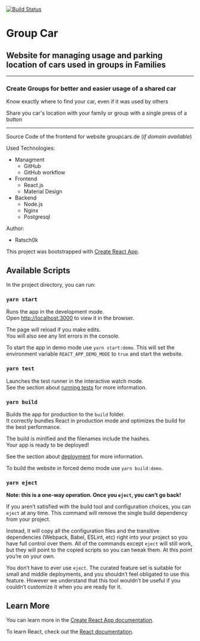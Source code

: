 [![Build Status](https://travis-ci.com/Ratsch0k/group-car.svg?token=VoTpURfdRAcYtA5D82Re&branch=master)](https://travis-ci.com/Ratsch0k/group-car)
# Group Car
## Website for managing usage and parking location of cars used in groups in Families

--------

### Create Groups for better and easier usage of a shared car 
Know exactly where to find your car, even if it was used by others

Share you car's location with your family or group with a single press of a button

--------

Source Code of the frontend for website groupcars.de (*if domain available*)

Used Technologies:
  - Managment
    + GitHub
    + GitHub workflow
  - Frontend
    + React.js
    + Material Design
  - Backend
    + Node.js
    + Nginx
    + Postgresql
    
Author:
  - Ratsch0k

This project was bootstrapped with [Create React App](https://github.com/facebook/create-react-app).

## Available Scripts

In the project directory, you can run:

### `yarn start`

Runs the app in the development mode.<br>
Open [http://localhost:3000](http://localhost:3000) to view it in the browser.

The page will reload if you make edits.<br>
You will also see any lint errors in the console.

To start the app in demo mode use `yarn start:demo`.
This will set the environment variable `REACT_APP_DEMO_MODE` to `true` and start the website.

### `yarn test`

Launches the test runner in the interactive watch mode.<br>
See the section about [running tests](https://facebook.github.io/create-react-app/docs/running-tests) for more information.

### `yarn build`

Builds the app for production to the `build` folder.<br>
It correctly bundles React in production mode and optimizes the build for the best performance.

The build is minified and the filenames include the hashes.<br>
Your app is ready to be deployed!

See the section about [deployment](https://facebook.github.io/create-react-app/docs/deployment) for more information.

To build the website in forced demo mode use `yarn build:demo`.

### `yarn eject`

**Note: this is a one-way operation. Once you `eject`, you can’t go back!**

If you aren’t satisfied with the build tool and configuration choices, you can `eject` at any time. This command will remove the single build dependency from your project.

Instead, it will copy all the configuration files and the transitive dependencies (Webpack, Babel, ESLint, etc) right into your project so you have full control over them. All of the commands except `eject` will still work, but they will point to the copied scripts so you can tweak them. At this point you’re on your own.

You don’t have to ever use `eject`. The curated feature set is suitable for small and middle deployments, and you shouldn’t feel obligated to use this feature. However we understand that this tool wouldn’t be useful if you couldn’t customize it when you are ready for it.

## Learn More

You can learn more in the [Create React App documentation](https://facebook.github.io/create-react-app/docs/getting-started).

To learn React, check out the [React documentation](https://reactjs.org/).
